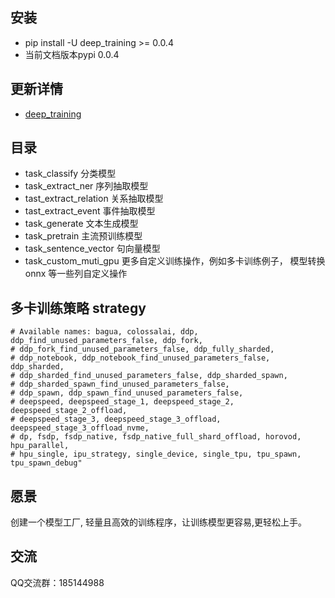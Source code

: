 

##  安装
  - pip install -U deep_training >= 0.0.4
  - 当前文档版本pypi 0.0.4

## 更新详情
  - [deep_training](https://github.com/ssbuild/deep_training)

## 目录
  - task_classify 分类模型
  - task_extract_ner 序列抽取模型
  - tast_extract_relation 关系抽取模型
  - tast_extract_event 事件抽取模型
  - task_generate 文本生成模型
  - task_pretrain 主流预训练模型
  - task_sentence_vector 句向量模型
  - task_custom_muti_gpu 更多自定义训练操作，例如多卡训练例子， 模型转换onnx 等一些列自定义操作
## 多卡训练策略 strategy
    # Available names: bagua, colossalai, ddp, ddp_find_unused_parameters_false, ddp_fork,
    # ddp_fork_find_unused_parameters_false, ddp_fully_sharded,
    # ddp_notebook, ddp_notebook_find_unused_parameters_false, ddp_sharded,
    # ddp_sharded_find_unused_parameters_false, ddp_sharded_spawn,
    # ddp_sharded_spawn_find_unused_parameters_false,
    # ddp_spawn, ddp_spawn_find_unused_parameters_false,
    # deepspeed, deepspeed_stage_1, deepspeed_stage_2, deepspeed_stage_2_offload,
    # deepspeed_stage_3, deepspeed_stage_3_offload, deepspeed_stage_3_offload_nvme,
    # dp, fsdp, fsdp_native, fsdp_native_full_shard_offload, horovod, hpu_parallel,
    # hpu_single, ipu_strategy, single_device, single_tpu, tpu_spawn, tpu_spawn_debug"
## 愿景
创建一个模型工厂, 轻量且高效的训练程序，让训练模型更容易,更轻松上手。

## 交流
QQ交流群：185144988

